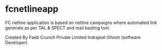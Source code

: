 # fcnetlineapp
FC netline application is based on netline campaigns where automated link generate as per TAL &amp; SPECT and mail basting tool.

Created By Faeb Crunch Private Limited
Indrajeet Ghosh
(software Developer)
